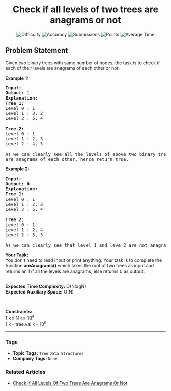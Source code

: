 <h1 align="center">Check if all levels of two trees are anagrams or not</h1>

<p align="center">
  <img alt="Difficulty" title="Difficulty" src="https://custom-icon-badges.demolab.com/badge/Difficulty: Medium-1F222E?style=for-the-badge&logoColor=white&logo=fire"/>
  <img alt="Accuracy" title="Accuracy" src="https://custom-icon-badges.demolab.com/badge/Accuracy: 56.88%25-1F222E?style=for-the-badge&logoColor=white&logo=target"/>
  <img alt="Submissions" title="Submissions" src="https://custom-icon-badges.demolab.com/badge/Submissions: 22K+-1F222E?style=for-the-badge&logoColor=white&logo=repo"/>
  <img alt="Points" title="Points" src="https://custom-icon-badges.demolab.com/badge/Points: 4-1F222E?style=for-the-badge&logoColor=white&logo=award"/>
  <img alt="Average Time" title="Average Time" src="https://custom-icon-badges.demolab.com/badge/Average%20Time: N/A-1F222E?style=for-the-badge&logoColor=white&logo=clock"/>
</p>

## Problem Statement

Given two binary trees with same number of nodes, the task is to check if each of their levels are anagrams of each other or not. 

<b>Example 1:</b>

<pre><b>Input:</b>
<img src="https://media.geeksforgeeks.org/img-practice/abc-1649622345.gif" alt="" title=""/>
<b>Output: </b>1
<b>Explanation:</b> 
<b>Tree 1:</b>
Level 0 : 1
Level 1 : 3, 2
Level 2 : 5, 4

<b>Tree 2:</b>
Level 0 : 1
Level 1 : 2, 3
Level 2 : 4, 5

As we can clearly see all the levels of above two binary trees 
are anagrams of each other, hence return true.
</pre>

<b>Example 2:</b>

<pre><b>Input:
<img src="https://media.geeksforgeeks.org/wp-content/uploads/20221119111710/WhatsAppImage20221119at111602AM.jpeg" alt="" title=""/>
Output: 0</b>
<b>Explanation:</b> 
<b>Tree 1:
</b>Level 0 : 1
Level 1 : 2, 3 
Level 2 : 5, 4 

<b>Tree 2:</b> 
Level 0 : 1 
Level 1 : 2, 4 
Level 2 : 5, 3 

As we can clearly see that level 1 and leve 2 are not anagrams of each other, hence return false.
</pre>

<b>Your Task:  </b><br>
You don't need to read input or print anything. Your task is to complete the function <b>areAnagrams</b><b>()</b> which takes the root of two trees as input and returns an 1 if all the levels are anagrams, else returns 0 as output.<br>
 

<b>Expected Time Complexity:</b> O(NlogN)<br>
<b>Expected Auxiliary Space:</b> O(N)

 

<b>Constraints:</b><br>
1 <= N <= 10<sup>4</sup><br>
1 <= tree.val <= 10<sup>9</sup>


<hr>

### Tags
- **Topic Tags:** `Tree` `Data Structures`
- **Company Tags:** `None`

### Related Articles
- [Check If All Levels Of Two Trees Are Anagrams Or Not](https://www.geeksforgeeks.org/check-if-all-levels-of-two-trees-are-anagrams-or-not/)

